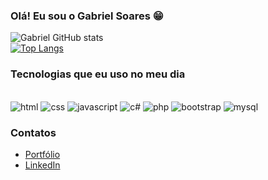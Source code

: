 ### Olá! Eu sou o Gabriel Soares 😁

![Gabriel GitHub stats](https://github-readme-stats.vercel.app/api?username=GabrielSoares7&show_icons=true&theme=tokyonight)
<br>
[![Top Langs](https://github-readme-stats.vercel.app/api/top-langs/?username=GabrielSoares7&layout=donut)](https://github.com/anuraghazra/github-readme-stats)

### Tecnologias que eu uso no meu dia

<div><br>
  <img alt="html" src="https://img.shields.io/badge/HTML5-E34F26?style=for-the-badge&logo=html5&logoColor=white">
  <img alt="css" src="https://img.shields.io/badge/CSS3-1572B6?style=for-the-badge&logo=css3&logoColor=white">
  <img alt="javascript" src="https://img.shields.io/badge/JavaScript-F7DF1E?style=for-the-badge&logo=javascript&logoColor=black">
  <img alt="c#" src="https://img.shields.io/badge/C%23-239120?style=for-the-badge&logo=c-sharp&logoColor=white">
  <img alt="php" src="https://img.shields.io/badge/PHP-777BB4?style=for-the-badge&logo=php&logoColor=white">
  <img alt="bootstrap" src="https://img.shields.io/badge/Bootstrap-563D7C?style=for-the-badge&logo=bootstrap&logoColor=white">
  <img alt="mysql" src="https://img.shields.io/badge/MySQL-00000F?style=for-the-badge&logo=mysql&logoColor=white">
</div>

### Contatos

- [Portfólio](https://gabrielsoares7.netlify.app/)<br>
- [LinkedIn](https://www.linkedin.com/in/gabrielsoares-ti/)<br>
